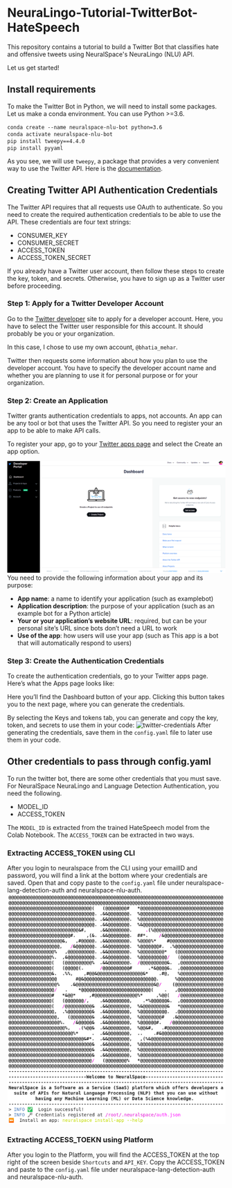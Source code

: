# NeuraLingo-Tutorial-TwitterBot-HateSpeech
This repository contains a tutorial to build a Twitter Bot that classifies hate and offensive tweets using NeuralSpace's NeuraLingo (NLU) API.  

Let us get started!

## Install requirements

To make the Twitter Bot in Python, we will need to install some packages. Let us make a conda environment. You can use Python >=3.6.

```
conda create --name neuralspace-nlu-bot python=3.6
conda activate neuralspace-nlu-bot
pip install tweepy==4.4.0
pip install pyyaml
```
As you see, we will use `tweepy`, a package that provides a very convenient way to use the Twitter API. Here is the [documentation](https://tweepy.readthedocs.io/en/latest/api.html). 

## Creating Twitter API Authentication Credentials
The Twitter API requires that all requests use OAuth to authenticate. So you need to create the required authentication credentials to be able to use the API. These credentials are four text strings:

- CONSUMER_KEY
- CONSUMER_SECRET
- ACCESS_TOKEN
- ACCESS_TOKEN_SECRET

If you already have a Twitter user account, then follow these steps to create the key, token, and secrets. Otherwise, you have to sign up as a Twitter user before proceeding.

### Step 1: Apply for a Twitter Developer Account
Go to the [Twitter developer](https://developer.twitter.com/en) site to apply for a developer account. Here, you have to select the Twitter user responsible for this account. It should probably be you or your organization. 

In this case, I chose to use my own account, `@bhatia_mehar`.

Twitter then requests some information about how you plan to use the developer account. You have to specify the developer account name and whether you are planning to use it for personal purpose or for your organization.

### Step 2: Create an Application
Twitter grants authentication credentials to apps, not accounts. An app can be any tool or bot that uses the Twitter API. So you need to register your an app to be able to make API calls.

To register your app, go to your [Twitter apps page](https://developer.twitter.com/en/portal/projects-and-apps) and select the Create an app option.

![twitter-create-app](images/ns-twitter-login-1.png)
You need to provide the following information about your app and its purpose:

- **App name**: a name to identify your application (such as examplebot)
- **Application description**: the purpose of your application (such as an example bot for a Python article)
- **Your or your application’s website URL**: required, but can be your personal site’s URL since bots don’t need a URL to work
- **Use of the app**: how users will use your app (such as This app is a bot that will automatically respond to users)

### Step 3: Create the Authentication Credentials

To create the authentication credentials, go to your Twitter apps page. Here’s what the Apps page looks like:

Here you’ll find the Dashboard button of your app. Clicking this button takes you to the next page, where you can generate the credentials.

By selecting the Keys and tokens tab, you can generate and copy the key, token, and secrets to use them in your code:
![twitter-credentials](ns-twitter-2.png)
After generating the credentials, save them in the `config.yaml` file to later use them in your code.

## Other credentials to pass through config.yaml

To run the twitter bot, there are some other credentials that you must save. 
For NeuralSpace NeuraLingo and Language Detection Authentication, you need the following. 
- MODEL_ID
- ACCESS_TOKEN

The `MODEL_ID` is extracted from the trained HateSpeech model from the Colab Notebook. The `ACCESS_TOKEN` can be extracted in two ways. 

### Extracting ACCESS_TOKEN using CLI
After you login to neuralspace from the CLI using your emailID and password, you will find a link at the bottom where your credentials are saved. Open that and copy paste to the `config.yaml` file under neuralspace-lang-detection-auth and neuralspace-nlu-auth. 
![alt text](images/ns-cli-access-token.png)

### Extracting ACCESS_TOEKN using Platform
After you login to the Platform, you will find the ACCESS_TOKEN at the top right of the screen beside `Shortcuts` and `API_KEY`. Copy the ACCESS_TOKEN and paste to the `config.yaml` file under neuralspace-lang-detection-auth and neuralspace-nlu-auth.